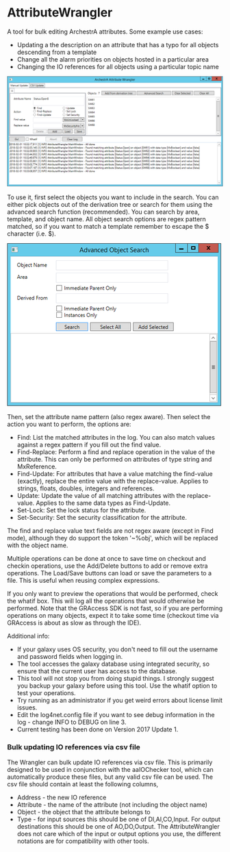 # AttributeWrangler

A tool for bulk editing ArchestrA attributes.  Some example use cases:

* Updating a the description on an attribute that has a typo for all objects descending from a template
* Change all the alarm priorities on objects hosted in a particular area
* Changing the IO references for all objects using a particular topic name

![](/docs/aaw2.png)

To use it, first select the objects you want to include in the search.  You can either pick objects out of the derivation tree or search for them using the advanced search function (recommended).  You can search by area, template, and object name.  All object search options are regex pattern matched, so if you want to match a template remember to escape the $ character (i.e. \$).

![](/docs/aaw1.png)

Then, set the attribute name pattern (also regex aware).  Then select the action you want to perform, the options are:
* Find:  List the matched attributes in the log.  You can also match values against a regex pattern if you fill out the find value.
* Find-Replace: Perform a find and replace operation in the value of the attribute.  This can only be performed on attributes of type string and MxReference.
* Find-Update: For attributes that have a value matching the find-value (exactly), replace the entire value with the replace-value.  Applies to strings, floats, doubles, integers and references.
* Update: Update the value of all matching attributes with the replace-value.  Applies to the same data types as Find-Update.
* Set-Lock: Set the lock status for the attribute.
* Set-Security:  Set the security classification for the attribute.

The find and replace value text fields are not regex aware (except in Find mode), although they do support the token '~%obj', which will be replaced with the object name.

Multiple operations can be done at once to save time on checkout and checkin operations, use the Add/Delete buttons to add or remove extra operations.  The Load/Save buttons can load or save the parameters to a file.  This is useful when reusing complex expressions.

If you only want to preview the operations that would be performed, check the whatif box.  This will log all the operations that would otherwise be performed.  Note that the GRAccess SDK is not fast, so if you are performing operations on many objects, expect it to take some time (checkout time via GRAccess is about as slow as through the IDE).

Additional info:

* If your galaxy uses OS security, you don't need to fill out the username and password fields when logging in.
* The tool accesses the galaxy database using integrated security, so ensure that the current user has access to the database.
* This tool will not stop you from doing stupid things.  I strongly suggest you backup your galaxy before using this tool.  Use the whatif option to test your operations.
* Try running as an administrator if you get weird errors about license limit issues.
* Edit the log4net.config file if you want to see debug information in the log - change INFO to DEBUG on line 3.
* Current testing has been done on Version 2017 Update 1.


### Bulk updating IO references via csv file
The Wrangler can bulk  update IO references via csv file.  This is primarily designed to be used in conjunction with the aaIOChecker tool, which can automatically produce these files, but any valid csv file can be used.  The csv file should contain at least the following columns,
* Address - the new IO reference
* Attribute - the name of the attribute (not including the object name)
* Object - the object that the attribute belongs to
* Type - for input sources this should be one of DI,AI,CO,Input.  For output destinations this should be one of AO,DO,Output.  The AttributeWrangler does not care which of the input or output options you use, the different notations are for compatibility with other tools.
